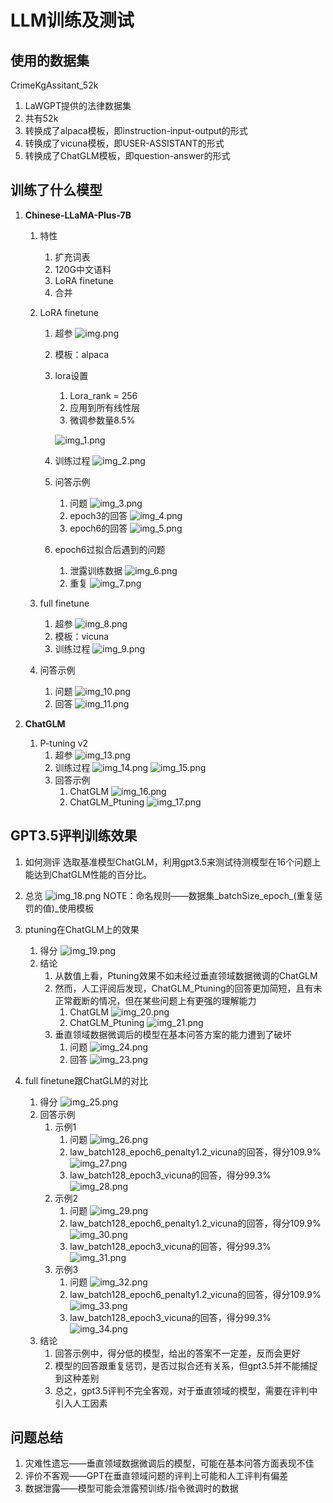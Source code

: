 # LLM训练及测试

## 使用的数据集
   
   CrimeKgAssitant_52k
   1. LaWGPT提供的法律数据集 
   2. 共有52k 
   3. 转换成了alpaca模板，即instruction-input-output的形式 
   4. 转换成了vicuna模板，即USER-ASSISTANT的形式
   5. 转换成了ChatGLM模板，即question-answer的形式

   
## 训练了什么模型

1. **Chinese-LLaMA-Plus-7B**

   1. 特性
      1. 扩充词表 
      2. 120G中文语料 
      3. LoRA finetune 
      4. 合并
   
   2. LoRA finetune
      1. 超参
         ![img.png](img/img.png)
      2. 模板：alpaca
      3. lora设置
         1. Lora_rank = 256 
         2. 应用到所有线性层 
         3. 微调参数量8.5%
      
         ![img_1.png](img/img_1.png)
      4. 训练过程
         ![img_2.png](img/img_2.png)
      5. 问答示例
         1. 问题
            ![img_3.png](img/img_3.png)
         2. epoch3的回答
            ![img_4.png](img/img_4.png)
         3. epoch6的回答
            ![img_5.png](img/img_5.png)
      6. epoch6过拟合后遇到的问题
         1. 泄露训练数据
            ![img_6.png](img/img_6.png)
         2. 重复
            ![img_7.png](img/img_7.png)
   3. full finetune
      1. 超参
         ![img_8.png](img/img_8.png)
      2. 模板：vicuna
      3. 训练过程
         ![img_9.png](img/img_9.png)
   4. 问答示例
      1. 问题
         ![img_10.png](img/img_10.png)
      2. 回答
         ![img_11.png](img/img_11.png)


2. **ChatGLM**

   1. P-tuning v2
      1. 超参
          ![img_13.png](img/img_13.png)
      2. 训练过程
         ![img_14.png](img/img_14.png)
         ![img_15.png](img/img_15.png)
      3. 回答示例
         1. ChatGLM
            ![img_16.png](img/img_16.png)
         2. ChatGLM_Ptuning
            ![img_17.png](img/img_17.png)

## GPT3.5评判训练效果

1. 如何测评
   选取基准模型ChatGLM，利用gpt3.5来测试待测模型在16个问题上能达到ChatGLM性能的百分比。

2. 总览
    ![img_18.png](img/img_18.png)
   NOTE：命名规则——数据集_batchSize_epoch_(重复惩罚的值)_使用模板

3. ptuning在ChatGLM上的效果
   1. 得分
      ![img_19.png](img/img_19.png)
   2. 结论
      1. 从数值上看，Ptuning效果不如未经过垂直领域数据微调的ChatGLM
      2. 然而，人工评阅后发现，ChatGLM_Ptuning的回答更加简短，且有未正常截断的情况，但在某些问题上有更强的理解能力
         1. ChatGLM
         ![img_20.png](img/img_20.png)
         2. ChatGLM_Ptuning
         ![img_21.png](img/img_21.png)
      3. 垂直领域数据微调后的模型在基本问答方案的能力遭到了破坏
         1. 问题
            ![img_24.png](img/img_24.png)
         2. 回答
            ![img_23.png](img/img_23.png)
      
4. full finetune跟ChatGLM的对比
   1. 得分
      ![img_25.png](img/img_25.png)
   2. 回答示例
      1. 示例1
         1. 问题
            ![img_26.png](img/img_26.png)
         2. law_batch128_epoch6_penalty1.2_vicuna的回答，得分109.9%
            ![img_27.png](img/img_27.png)
         3. law_batch128_epoch3_vicuna的回答，得分99.3%
            ![img_28.png](img/img_28.png)
      2. 示例2
         1. 问题
            ![img_29.png](img/img_29.png)
         2. law_batch128_epoch6_penalty1.2_vicuna的回答，得分109.9%
            ![img_30.png](img/img_30.png)
         3. law_batch128_epoch3_vicuna的回答，得分99.3%
            ![img_31.png](img/img_31.png)
      3. 示例3
         1. 问题
            ![img_32.png](img/img_32.png)
         2. law_batch128_epoch6_penalty1.2_vicuna的回答，得分109.9%
            ![img_33.png](img/img_33.png)
         3. law_batch128_epoch3_vicuna的回答，得分99.3%
            ![img_34.png](img/img_34.png)
   3. 结论
      1. 回答示例中，得分低的模型，给出的答案不一定差，反而会更好
      2. 模型的回答跟重复惩罚，是否过拟合还有关系，但gpt3.5并不能捕捉到这种差别
      3. 总之，gpt3.5评判不完全客观，对于垂直领域的模型，需要在评判中引入人工因素

## 问题总结

1. 灾难性遗忘——垂直领域数据微调后的模型，可能在基本问答方面表现不佳
2. 评价不客观——GPT在垂直领域问题的评判上可能和人工评判有偏差
3. 数据泄露——模型可能会泄露预训练/指令微调时的数据
